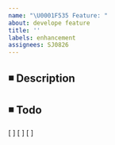 ```yaml
---
name: "\U0001F535 Feature: "
about: develope feature
title: ''
labels: enhancement
assignees: SJ0826
---
```


## ◾️ Description

## ◾️ Todo

[ ]
[ ]
[ ]

